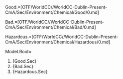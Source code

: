 Good.=[OTF/WorldCC//WorldCC-Dublin-Present-CmA/Sec/Environment/Chemical/Good/0.md]

Bad.=[OTF/WorldCC//WorldCC-Dublin-Present-CmA/Sec/Environment/Chemical/Bad/0.md]

Hazardous.=[OTF/WorldCC//WorldCC-Dublin-Present-CmA/Sec/Environment/Chemical/Hazardous/0.md]

Model.Root=<ol><li>{Good.Sec}<li>{Bad.Sec}<li>{Hazardous.Sec}</ol>
